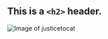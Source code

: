 ## This is a `<h2>` header.

![Image of justicetocat](https://octodex.github.com/images/justicetocat.jpg)
